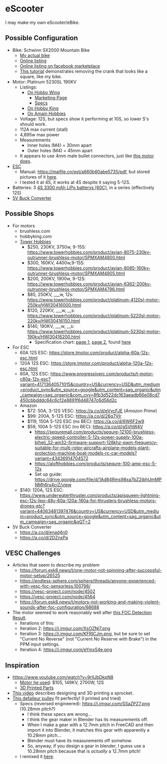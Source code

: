 # eScooter
I may make my own eScooter/eBike.

## Possible Configuration
- Bike: Schwinn SX2000 Mountain Bike
    - [My actual bike](https://i.imgur.com/GaSKJRi.jpeg)
    - [Online listing](https://www.propertyroom.com/l/schwinn-sx2000-mountain-bike/10507696)
    - [Online listing on facebook marketplace](https://www.facebook.com/marketplace/item/3741195909458022/?_rdr)
    - [This tutorial](https://youtu.be/Aj35ce6RfEM?si=b9BWHbFmZhSQtrBy) demonstrates removing the crank that looks like a square, like my bike.
- Motor: Platinum 5230SL 190KV
    - Listings:
        - [On Hobby Wing](https://www.hobbywingdirect.com/products/platinum-fw-5230-motors?variant=42212563452019)
            - [Marketing Page](https://www.hobbywing.com/en/products/Platinum5230.html)
            - [Specs](https://cdn.shopify.com/s/files/1/0109/9702/files/pl5230-data.pdf?v=1724706933)
        - [On Hobby King](https://www.towerhobbies.com/product/platinum-5230sl-motor-190kv/HWI30416200.html)
        - [On Amain Hobbies](https://www.amainhobbies.com/hobbywing-platinum-5230sl-brushless-outrunner-motor-190kv-hwa30416200/p1578736)
    - Voltage: 12S, but specs show it performing at 10S, so lower S's should work.
    - 112A max current (stall)
    - 4,895w max power
    - Measurements
        - Inner holes (M4) = 30mm apart
        - Outer holes (M4) = 45mm apart
    - It appears to use 4mm male bullet connectors, just like [this motor does](https://a.co/d/dk6BBRY).
- [ESC](https://a.co/d/0q2reOV)
    - Manual: https://maifile.cn/est/a660b60abe5735/pdf, but stored pictures of it [here](https://imgur.com/a/tfH6Hq5).
    - I tested it at 4S, it works at 4S despite it saying 5-12S.
- Batteries: 3 [4S 3300 mAh LiPo batterys (60C)](https://a.co/d/cUkfjpm), in a series (effectively 12S)
- [5V Buck Converter](https://a.co/d/enad4n0)

## Possible Shops
- For motors
    - brushless.com
    - hobbyking.com
    - [Tower Hobbies](https://www.towerhobbies.com/airplanes/parts-electronics-and-accessories/motors/?prefn1=discontinued&prefv1=false&start=0&sz=24&return=true)
        - $250, 230KV, 3750w, 9-15S: https://www.towerhobbies.com/product/avian-8075-230kv-outrunner-brushless-motor/SPMXAM4800.html
        - $300, 160KV, 4400w,9-15S: https://www.towerhobbies.com/product/avian-8085-160kv-outrunner-brushless-motor/SPMXAM4805.html
        - $200, 200KV, 1900w, 9-12S: https://www.towerhobbies.com/product/avian-6362-200kv-outrunner-brushless-motor/SPMXAM4796.html
        - $85, 250KV, ___w, 12s: https://www.towerhobbies.com/product/platinum-4120sl-motor-250kv/HWI30416000.html
        - $120, 220KV, ___w, __s: https://www.towerhobbies.com/product/platinum-5220sl-motor-220kv/HWI30416150.html
        - $140, 190KV, ___w, __s: https://www.towerhobbies.com/product/platinum-5230sl-motor-190kv/HWI30416200.html
            - Specification chart: [page 1](https://cdn.shopify.com/s/files/1/0109/9702/files/5200s-spec0.png?v=1724707806), [page 2](https://cdn.shopify.com/s/files/1/0109/9702/files/5200s-spec1.png?v=1724707804), found [here](https://www.hobbywingdirect.com/collections/hobbywing-brushless-motors-aircraft/products/platinum-fw-5220-motors?variant=42212271358067)
- For ESC
    - 60A 12S ESC: https://store.tmotor.com/product/alpha-60a-12s-esc.html
    - 120A 12S ESC: https://store.tmotor.com/product/alpha-120a-12s-esc.html
    - 80A, 12S ESC: https://www.progressiverc.com/products/t-motor-c80a-12s-esc?variant=41713640571015&country=US&currency=USD&utm_medium=product_sync&utm_source=google&utm_content=sag_organic&utm_campaign=sag_organic&com_cvv=8fb3d522dc163aeadb66e08cd7450cbbdddc64c6cf2e8891f6d48747c6d56d2c
    - Amazon
        - $72: 50A, 3-12S VESC: https://a.co/d/eVvcFJE (*Amazon Prime*)
        - $99: 200A, 5-12S ESC: https://a.co/d/26q7Vlr
        - $119, 150A 5-12S ESC (no BEC): https://a.co/d/6W6F2w9
        - $59, 100A 5-12S ESC (no BEC): https://a.co/d/gSVhW4V
            - https://sequremall.com/products/sequre-12100-brushless-electric-speed-controller-5-12s-power-supply-100a-blheli_32-am32-firmware-support-128khz-pwm-frequency-suitable-for-multi-rotor-aircrafts-airplane-models-plant-protection-machine-boat-models-rc-car-models?variant=43436914704572
            - https://alofthobbies.com/products/sequre-100-amp-esc-5-12s
            - Set up guide: https://drive.google.com/file/d/1Ad84Rms98xa7bZ2ibhUmMPNMh6rs4cjZ/view
    - $140: 120A, 12S ESC: https://www.underwaterthruster.com/products/apisqueen-lightning-esc-12s-lipo-48v-60a-120a-160a-for-thrusters-brushless-motors-drones-etc?variant=44063481397476&country=US&currency=USD&utm_medium=product_sync&utm_source=google&utm_content=sag_organic&utm_campaign=sag_organic&gQT=2
- 5V Buck Converter
    - https://a.co/d/enad4n0
    - https://a.co/d/2DZnsPa

## VESC Challenges
- Articles that seem to describe my problem
    - https://forum.esk8.news/t/one-motor-not-spinning-after-successful-motor-setup/26525
    - https://endless-sphere.com/sphere/threads/anyone-experienced-with-vesc-foc-sensorless.100798/
    - https://vesc-project.com/node/4502
    - https://vesc-project.com/node/4564
    - https://forum.esk8.news/t/motors-not-working-and-making-violent-sounds-after-foc-configuration/68688
- The motor seemed to work reasonably well after [this FOC Detection Result](https://i.imgur.com/M4PzxR8.png).
    - Iterations of this:
    - Iteration 2: https://i.imgur.com/XsOZNj7.png
    - Iteration 3: https://i.imgur.com/KFRICJm.png, but be sure to set "Current No Reverse" (not "Current No Reserve with Brake") in the PPM input settings.
    - Iteration 4: https://i.imgur.com/eYmxS4e.png

## Inspiration
- https://www.youtube.com/watch?v=9rIIJbDkpN8
    - [Motor he used](https://hobbyking.com/en_us/turnigy-aerodrive-sk3-6374-149kv-brushless-outrunner-motor.html/?___store=en_us): $105, 149KV, 2700W, 12S
    - [3D Printed Parts](https://www.thingiverse.com/thing:2191603)
- [This video](https://www.youtube.com/watch?v=V4ohWg4GfYc) describes designing and 3D printing a sprocket.
- [This defaileur pulley](https://www.thingiverse.com/thing:4677579/files) fit perfectly! (I printed and tried)
    - Specs (reversed engineered): https://i.imgur.com/SSaZPZ7.png (10.28mm pitch?)
        - I think these specs are wrong... 
        - I think the gear maker in Blender has its measurements off.
        - When I make a gear with a 12.7mm pitch in FreeCAD and then import it into Blender, it matches this gear with apparently a 10.28mm pitch... 
        - Blender must have its measurements off somehow.
        - So, anyway, if you design a gear in blender, I guess use a 10.28mm pitch because that is *actually* a 12.7mm pitch!
    - I remixed it [here](https://www.thingiverse.com/thing:6930961).